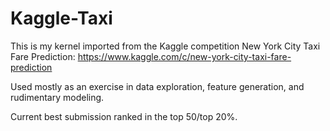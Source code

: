 # Kaggle-Taxi
This is my kernel imported from the Kaggle competition New York City Taxi Fare Prediction: https://www.kaggle.com/c/new-york-city-taxi-fare-prediction

Used mostly as an exercise in data exploration, feature generation, and rudimentary modeling.

Current best submission ranked in the top 50/top 20%.
